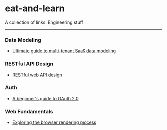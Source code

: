# eat-and-learn
A collection of links. Engineering stuff

---

### Data Modeling
- [Ultimate guide to multi-tenant SaaS data modeling](https://www.flightcontrol.dev/blog/ultimate-guide-to-multi-tenant-saas-data-modeling)
  
### RESTful API Design
- [RESTful web API design](https://learn.microsoft.com/en-us/azure/architecture/best-practices/api-design)

### Auth
- [A beginner's guide to OAuth 2.0](https://pilcrowonpaper.com/blog/oauth-guide/)

### Web Fundamentals
- [Exploring the browser rendering process](https://abhisaha.com/blog/exploring-browser-rendering-process)
